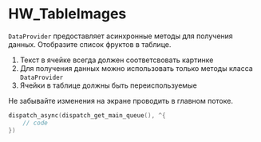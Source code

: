 HW_TableImages
==============
`DataProvider` предоставляет асинхронные методы для получения данных. Отобразите список фруктов в таблице. 

1. Текст в ячейке всегда должен соответсвовать картинке
2. Для получения данных можно использовать только методы класса `DataProvider`
3. Ячейки в таблицe должны быть переиспользуемые

Не забывайте изменения на экране проводить в главном потоке.
```objective-c
dispatch_async(dispatch_get_main_queue(), ^{
    // code
})
```
